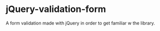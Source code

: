 # jQuery-validation-form
 A form validation made with jQuery in order to get familiar w the library.
